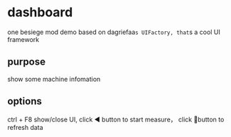 # dashboard
one besiege mod demo based on dagriefaa`s UIFactory, that`s a cool UI framework

## purpose
show some machine infomation

## options
ctrl + F8 show/close UI, click ◀️ button to start measure， click 🔁button to refresh data
